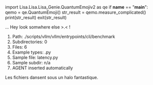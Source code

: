 
import Lisa.Lisa.Lisa_Genie.QuantumEmojiv2 as qe
if __name__ == "__main__":
  qemo = qe.QuantumEmoji()
  str_result = qemo.measure_complicated()
  print(str_result)
  exit(str_result)

... Hey look somwhere else >.< !

1. Path: ./scripts/vllm/vllm/entrypoints/cli/benchmark
2. Subdirectories: 0
3. Files: 6
4. Example types: .py
5. Sample file: latency.py
6. Sample subdir: n/a
7. AGENT inserted automatically

Les fichiers dansent sous un halo fantastique.
